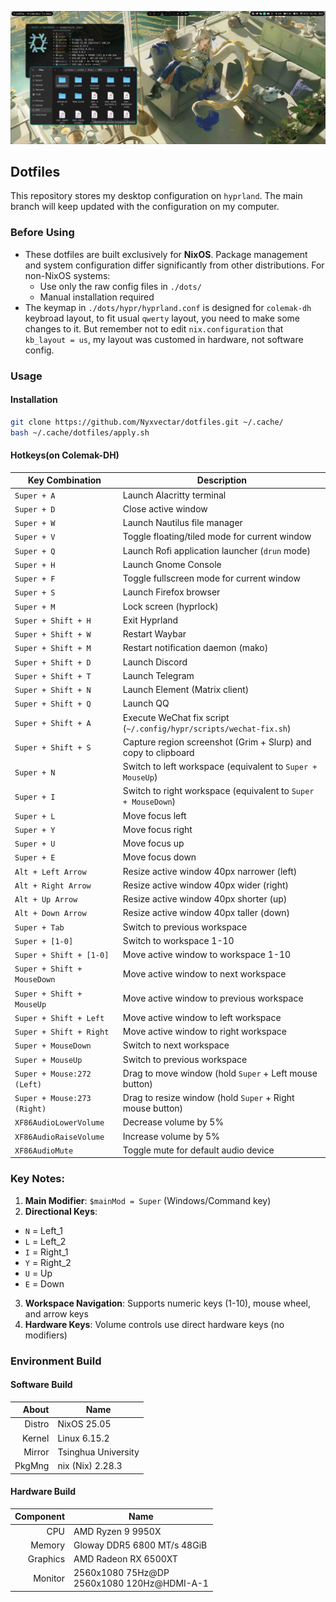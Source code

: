 ![Preview](https://github.com/Nyxvectar/media/blob/main/dotfiles/dotfiles_preview.jpg)

## Dotfiles
This repository stores my desktop configuration on `hyprland`. The main branch will keep updated with the configuration on my computer.

### Before Using
- These dotfiles are built exclusively for **NixOS**. Package management and system configuration differ significantly from other distributions. For non-NixOS systems:
   - Use only the raw config files in `./dots/`
   - Manual installation required
- The keymap in `./dots/hypr/hyprland.conf` is designed for `colemak-dh` keybroad layout, to fit usual `qwerty` layout, you need to make some changes to it. But remember not to edit `nix.configuration` that `kb_layout = us`, my layout was customed in hardware, not software config.

### Usage
#### Installation
```bash
git clone https://github.com/Nyxvectar/dotfiles.git ~/.cache/
bash ~/.cache/dotfiles/apply.sh
```

#### Hotkeys(on Colemak-DH)
| Key Combination             | Description                                                        |
|-----------------------------|--------------------------------------------------------------------|
| `Super + A`                 | Launch Alacritty terminal                                          |
| `Super + D`                 | Close active window                                                |
| `Super + W`                 | Launch Nautilus file manager                                       |
| `Super + V`                 | Toggle floating/tiled mode for current window                      |
| `Super + Q`                 | Launch Rofi application launcher (`drun` mode)                     |
| `Super + H`                 | Launch Gnome Console                                               |
| `Super + F`                 | Toggle fullscreen mode for current window                          |
| `Super + S`                 | Launch Firefox browser                                             |
| `Super + M`                 | Lock screen (hyprlock)                                             |
| `Super + Shift + H`         | Exit Hyprland                                                      |
| `Super + Shift + W`         | Restart Waybar                                                     |
| `Super + Shift + M`         | Restart notification daemon (mako)                                 |
| `Super + Shift + D`         | Launch Discord                                                     |
| `Super + Shift + T`         | Launch Telegram                                                    |
| `Super + Shift + N`         | Launch Element (Matrix client)                                     |
| `Super + Shift + Q`         | Launch QQ                                                          |
| `Super + Shift + A`         | Execute WeChat fix script (`~/.config/hypr/scripts/wechat-fix.sh`) |
| `Super + Shift + S`         | Capture region screenshot (Grim + Slurp) and copy to clipboard     |
| `Super + N`                 | Switch to left workspace (equivalent to `Super + MouseUp`)         |
| `Super + I`                 | Switch to right workspace (equivalent to `Super + MouseDown`)      |
| `Super + L`                 | Move focus left                                                    |
| `Super + Y`                 | Move focus right                                                   |
| `Super + U`                 | Move focus up                                                      |
| `Super + E`                 | Move focus down                                                    |
| `Alt + Left Arrow`          | Resize active window 40px narrower (left)                          |
| `Alt + Right Arrow`         | Resize active window 40px wider (right)                            |
| `Alt + Up Arrow`            | Resize active window 40px shorter (up)                             |
| `Alt + Down Arrow`          | Resize active window 40px taller (down)                            |
| `Super + Tab`               | Switch to previous workspace                                       |
| `Super + [1-0]`             | Switch to workspace 1-10                                           |
| `Super + Shift + [1-0]`     | Move active window to workspace 1-10                               |
| `Super + Shift + MouseDown` | Move active window to next workspace                               |
| `Super + Shift + MouseUp`   | Move active window to previous workspace                           |
| `Super + Shift + Left`      | Move active window to left workspace                               |
| `Super + Shift + Right`     | Move active window to right workspace                              |
| `Super + MouseDown`         | Switch to next workspace                                           |
| `Super + MouseUp`           | Switch to previous workspace                                       |
| `Super + Mouse:272 (Left)`  | Drag to move window (hold `Super` + Left mouse button)             |
| `Super + Mouse:273 (Right)` | Drag to resize window (hold `Super` + Right mouse button)          |
| `XF86AudioLowerVolume`      | Decrease volume by 5%                                              |
| `XF86AudioRaiseVolume`      | Increase volume by 5%                                              |
| `XF86AudioMute`             | Toggle mute for default audio device                               |

### Key Notes:
1. **Main Modifier**: `$mainMod = Super` (Windows/Command key)
2. **Directional Keys**:
  - `N` = Left_1
  - `L` = Left_2
  - `I` = Right_1
  - `Y` = Right_2
  - `U` = Up
  - `E` = Down
3. **Workspace Navigation**: Supports numeric keys (1-10), mouse wheel, and arrow keys
4. **Hardware Keys**: Volume controls use direct hardware keys (no modifiers)

### Environment Build
#### Software Build
| About | Name                |
| --------: |---------------------|
| Distro | NixOS 25.05         |
| Kernel | Linux 6.15.2        |
| Mirror | Tsinghua University |
| PkgMng | nix (Nix) 2.28.3    |

#### Hardware Build
| Component | Name                                             |
| --------: |--------------------------------------------------|
| CPU | AMD Ryzen 9 9950X                                |
| Memory | Gloway DDR5 6800 MT/s 48GiB                      |
| Graphics | AMD Radeon RX 6500XT                             |
| Monitor | 2560x1080 75Hz@DP <br/> 2560x1080 120Hz@HDMI-A-1 |